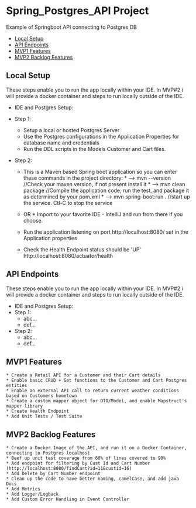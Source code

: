 # Spring_Postgres_API Project
Example of Springboot API connecting to Postgres DB

* [Local Setup](#local-setup)
* [API Endpoints](#api-endpoints)
* [MVP1 Features](#mvp1-features)
* [MVP2 Backlog Features](#mvp2-backlog-features)

## Local Setup 

These steps enable you to run the app locally within your IDE.  In MVP#2 i will provide a docker container and steps to run locally outside of the IDE.
* IDE and Postgres Setup:

* Step 1:
    * Setup a local or hosted Postgres Server
    * Use the Postgres configurations in the Application Properties for database name and credentials
    * Run the DDL scripts in the Models Customer and Cart files.
    
* Step 2:
    * This is a Maven based Spring boot application so you can enter these commands in the project directory:
          * --> mvn --version //Check your maven version, if not present install it
          * --> mvn clean package //Compile the application code, run the test, and package it as determined by your pom.xml
          * --> mvn spring-boot:run . //start up the service.  Ctl-C to stop the service
    * OR
          * Import to your favorite IDE - IntelliJ and run from there if you choose.
    
    * Run the application listening on port http://localhost:8080/ set in the Application properties
    * Check the Health Endpoint status should be 'UP' http://localhost:8080/actuator/health


## API Endpoints

These steps enable you to run the app locally within your IDE.  In MVP#2 i will provide a docker container and steps to run locally outside of the IDE.
* IDE and Postgres Setup:
* Step 1:
    * abc...
    * def...
* Step 2:
    * abc...
    * def...

## MVP1 Features

    * Create a Retail API for a Customer and their Cart details
    * Enable basic CRUD + Get functions to the Customer and Cart Postgres entities
    * Enable an external API call to return current weather conditions based on Customers hometown 
    * Create a custom mapper object for DTO/Model, and enable Mapstruct's mapper library
    * Create Health Endpoint
    * Add Unit Tests / Test Suite


## MVP2 Backlog Features

    * Create a Docker Image of the API, and run it on a Docker Container, connecting to Postgres localhost
    * Beef up unit test coverage from 60% of lines covered to 90%
    * Add endpoint for filtering by Cust Id and Cart Number (http://localhost:8080/findCart?id=11&custid=16)
    * Add Delete by Cart Number endpoint
    * Clean up the code to have better naming, camelCase, and add java Docs
    * Add Metrics 
    * Add Logger/Logback
    * Add Custom Error Handling in Event Controller 


